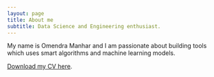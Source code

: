 ```yaml
---
layout: page
title: About me
subtitle: Data Science and Engineering enthusiast.
---
```


My name is Omendra Manhar and I am passionate about building tools which uses smart algorithms and machine learning models.

<a href="https://github.com/omendram/omendram.github.io/raw/master/docs/cv.pdf">Download my CV here</a>.

<object data="https://github.com/omendram/omendram.github.io/raw/master/docs/cv.pdf" width="1000" height="1000" type='application/pdf'/>